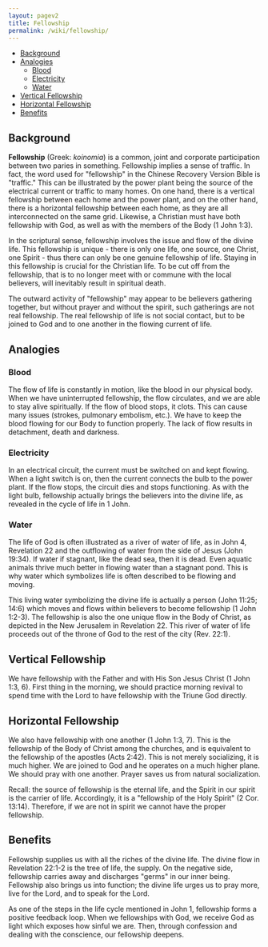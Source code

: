 ```yaml
---
layout: pagev2
title: Fellowship
permalink: /wiki/fellowship/
---
```

- [Background](#background)
- [Analogies](#analogies)
  - [Blood](#blood)
  - [Electricity](#electricity)
  - [Water](#water)
- [Vertical Fellowship](#vertical-fellowship)
- [Horizontal Fellowship](#horizontal-fellowship)
- [Benefits](#benefits)

## Background

**Fellowship** (Greek: *koinomia*) is a common, joint and corporate participation between two paries in something. Fellowship implies a sense of traffic. In fact, the word used for "fellowship" in the Chinese Recovery Version Bible is "traffic." This can be illustrated by the power plant being the source of the electrical current or traffic to many homes. On one hand, there is a vertical fellowship between each home and the power plant, and on the other hand, there is a horizontal fellowship between each home, as they are all interconnected on the same grid. Likewise, a Christian must have both fellowship with God, as well as with the members of the Body (1 John 1:3).

In the scriptural sense, fellowship involves the issue and flow of the divine life. This fellowship is unique - there is only one life, one source, one Christ, one Spirit - thus there can only be one genuine fellowship of life. Staying in this fellowship is crucial for the Christian life. To be cut off from the fellowship, that is to no longer meet with or commune with the local believers, will inevitably result in spiritual death.

The outward activity of "fellowship" may appear to be believers gathering together, but without prayer and without the spirit, such gatherings are not real fellowship. The real fellowship of life is not social contact, but to be joined to God and to one another in the flowing current of life.

## Analogies

### Blood

The flow of life is constantly in motion, like the blood in our physical body. When we have uninterrupted fellowship, the flow circulates, and we are able to stay alive spiritually. If the flow of blood stops, it clots. This can cause many issues (strokes, pulmonary embolism, etc.). We have to keep the blood flowing for our Body to function properly. The lack of flow results in detachment, death and darkness.

### Electricity

In an electrical circuit, the current must be switched on and kept flowing. When a light switch is on, then the current connects the bulb to the power plant. If the flow stops, the circuit dies and stops functioning. As with the light bulb, fellowship actually brings the believers into the divine life, as revealed in the cycle of life in 1 John.

### Water

The life of God is often illustrated as a river of water of life, as in John 4, Revelation 22 and the outflowing of water from the side of Jesus (John 19:34). If water if stagnant, like the dead sea, then it is dead. Even aquatic animals thrive much better in flowing water than a stagnant pond. This is why water which symbolizes life is often described to be flowing and moving.

This living water symbolizing the divine life is actually a person (John 11:25; 14:6) which moves and flows within believers to become fellowship (1 John 1:2-3). The fellowship is also the one unique flow in the Body of Christ, as depicted in the New Jerusalem in Revelation 22. This river of water of life proceeds out of the throne of God to the rest of the city (Rev. 22:1).

## Vertical Fellowship

We have fellowship with the Father and with His Son Jesus Christ (1 John 1:3, 6). First thing in the morning, we should practice morning revival to spend time with the Lord to have fellowship with the Triune God directly.

## Horizontal Fellowship

We also have fellowship with one another (1 John 1:3, 7). This is the fellowship of the Body of Christ among the churches, and is equivalent to the fellowship of the apostles (Acts 2:42). This is not merely socializing, it is much higher. We are joined to God and he operates on a much higher plane. We should pray with one another. Prayer saves us from natural socialization.

Recall: the source of fellowship is the eternal life, and the Spirit in our spirit is the carrier of life. Accordingly, it is a "fellowship of the Holy Spirit" (2 Cor. 13:14). Therefore, if we are not in spirit we cannot have the proper fellowship. 

## Benefits

Fellowship supplies us with all the riches of the divine life. The divine flow in Revelation 22:1-2 is the tree of life, the supply. On the negative side, fellowship carries away and discharges "germs" in our inner being. Fellowship also brings us into function; the divine life urges us to pray more, live for the Lord, and to speak for the Lord. 

As one of the steps in the life cycle mentioned in John 1, fellowship forms a positive feedback loop. When we fellowships with God, we receive God as light which exposes how sinful we are. Then, through confession and dealing with the conscience, our fellowship deepens.




